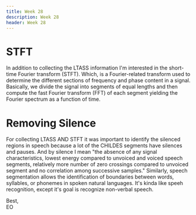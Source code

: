 ```yaml
---
title: Week 28
description: Week 28
header: Week 28
---
```


# STFT
In addition to collecting the LTASS information I'm interested in the short-time Fourier transform (STFT). Which, is a Fourier-related transform used to determine the different sections of frequency and phase content in a signal. Basically, we divide the signal into segments of equal lengths and then compute the fast Fourier transform (FFT) of each segment yielding the Fourier spectrum as a function of time.

# Removing Silence
For collecting LTASS AND STFT it was important to identify the silenced regions in speech because a lot of the CHILDES segments have silences and pauses. And by silence I mean "the absence of any signal characteristics, lowest energy compared to unvoiced and voiced speech segments, relatively more number of zero crossings compared to unvoiced segment and no correlation among successive samples." Similarly, speech segmentation allows the identification of boundaries between words, syllables, or phonemes in spoken natural languages. It's kinda like speeh recognition, except it's goal is recognize non-verbal speech.


Best, <br />
EO
